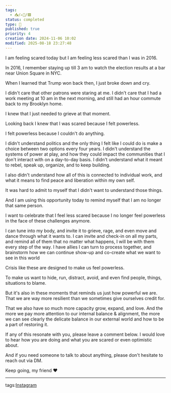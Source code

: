 ```yaml
---
tags:
  - 📥️/✍🏻/🟩
status: completed
type: 📸
published: true
priority: 4
creation date: 2024-11-06 10:02
modified: 2025-08-18 23:27:48
---
```

I am feeling scared today but I am feeling less scared than I was in 2016.

In 2016, I remember staying up till 3 am to watch the election results at a bar near Union Square in NYC. 

When I learned that Trump won back then, I just broke down and cry.

I didn't care that other patrons were staring at me.
I didn't care that I had a work meeting at 10 am in the next morning, and still had an hour commute back to my Brooklyn home.

I knew that I just needed to grieve at that moment. 

Looking back I knew that I was scared because I felt powerless.

I felt powerless because I couldn't do anything. 

I didn't understand politics and the only thing I felt like I could do is make a choice between two options every four years.
I didn't understand the systems of power at play, and how they could impact the communities that I don't interact with on a day-to-day basis.
I didn't understand what it meant to rebel, speak up, organize, and to keep building.

I also didn't understand how all of this is connected to individual work, and what it means to find peace and liberation within my own self.

It was hard to admit to myself that I didn't want to understand those things.

And I am using this opportunity today to remind myself that I am no longer that same person.

I want to celebrate that I feel less scared because I no longer feel powerless in the face of these challenges anymore.

I can tune into my body, and invite it to grieve, rage, and even move and dance through what it wants to.
I can invite and check-in on all my parts, and remind all of them that no matter what happens, I will be with them every step of the way.
I have allies I can turn to process together, and brainstorm how we can continue show-up and co-create what we want to see in this world 


Crisis like these are designed to make us feel powerless.

To make us want to hide, run, distract, avoid, and even find people, things, situations to blame.

But it's also in these moments that reminds us just how powerful we are.
That we are way more resilient than we sometimes give ourselves credit for. 

That we also have so much more capacity grow, expand, and love.
And the more we pay more attention to our internal balance & alignment, the more we can see clearly the delicate balance in our external world and how to be a part of restoring it.

If any of this resonate with you, please leave a comment below. I would love to hear how you are doing and what you are scared or even optimistic about. 

And if you need someone to talk to about anything, please don't hesitate to reach out via DM.

Keep going, my friend ❤️




---
tags:[Instagram](instagram)